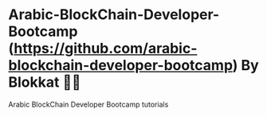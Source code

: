 # Arabic-BlockChain-Developer-Bootcamp (https://github.com/arabic-blockchain-developer-bootcamp) By Blokkat 👨‍💻
Arabic BlockChain Developer Bootcamp tutorials 
